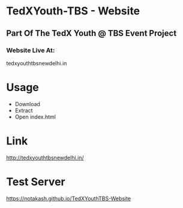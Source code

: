 # TedXYouth-TBS - Website
 
 ## Part Of The TedX Youth @ TBS Event Project
 ### Website Live At:
 tedxyouthtbsnewdelhi.in
 
# Usage
- Download
- Extract
- Open index.html


# Link
http://tedxyouthtbsnewdelhi.in/

# Test Server
https://notakash.github.io/TedXYouthTBS-Website
